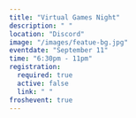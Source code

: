 ```yaml
---
title: "Virtual Games Night"
description: " "
location: "Discord"
image: "/images/featue-bg.jpg"
eventdate: "September 11"
time: "6:30pm - 11pm"
registration:
  required: true
  active: false
  link: " "
froshevent: true
---
```



